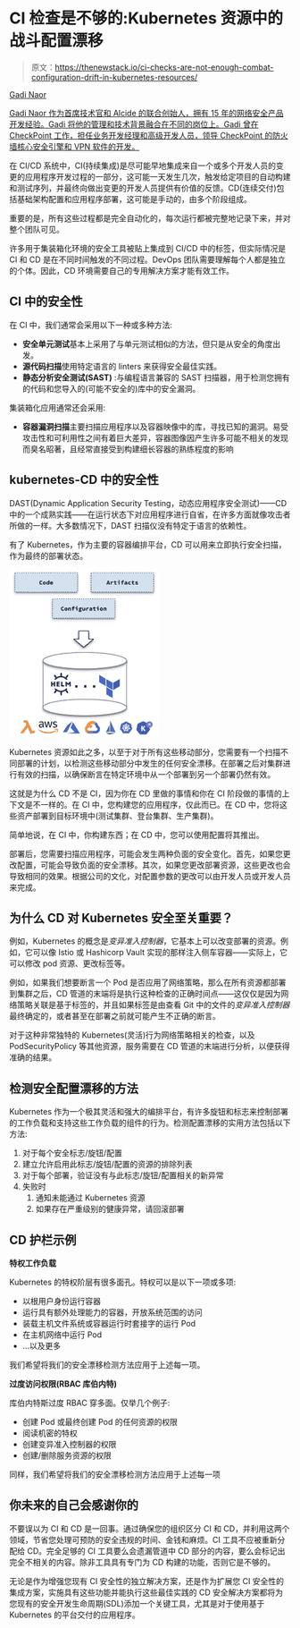 # CI 检查是不够的:Kubernetes 资源中的战斗配置漂移

> 原文：<https://thenewstack.io/ci-checks-are-not-enough-combat-configuration-drift-in-kubernetes-resources/>

[](https://www.alcide.io/)

[Gadi Naor](https://www.alcide.io/)

[Gadi Naor 作为首席技术官和 Alcide 的联合创始人，拥有 15 年的网络安全产品开发经验。Gadi 将他的管理和技术背景融合在不同的岗位上。Gadi 曾在 CheckPoint 工作，担任业务开发经理和高级开发人员，领导 CheckPoint 的防火墙核心安全引擎和 VPN 软件的开发。](https://www.alcide.io/)

[](https://www.alcide.io/)[](https://www.alcide.io/)

在 CI/CD 系统中，CI(持续集成)是尽可能早地集成来自一个或多个开发人员的变更的应用程序开发过程的一部分，这可能一天发生几次，触发给定项目的自动构建和测试序列，并最终向做出变更的开发人员提供有价值的反馈。CD(连续交付)包括基础架构配置和应用程序部署，这可能是手动的，由多个阶段组成。

重要的是，所有这些过程都是完全自动化的，每次运行都被完整地记录下来，并对整个团队可见。

许多用于集装箱化环境的安全工具被贴上集成到 CI/CD 中的标签，但实际情况是 CI 和 CD 是在不同时间触发的不同过程。DevOps 团队需要理解每个人都是独立的个体。因此，CD 环境需要自己的专用解决方案才能有效工作。

## CI 中的安全性

在 CI 中，我们通常会采用以下一种或多种方法:

*   **安全单元测试**基本上采用了与单元测试相似的方法，但只是从安全的角度出发。
*   **源代码扫描**使用特定语言的 linters 来获得安全最佳实践。
*   **静态分析安全测试(SAST)** :与编程语言兼容的 SAST 扫描器，用于检测您拥有的代码和您导入的(可能不安全的)库中的安全漏洞。

集装箱化应用通常还会采用:

*   **容器漏洞扫描**主要扫描应用程序以及容器映像中的库，寻找已知的漏洞。易受攻击性和可利用性之间有着巨大差异，容器图像因产生许多可能不相关的发现而臭名昭著，且经常直接受到构建细长容器的熟练程度的影响

## kubernetes-CD 中的安全性

DAST(Dynamic Application Security Testing，动态应用程序安全测试)——CD 中的一个成熟实践——在运行状态下对应用程序进行自省，在许多方面就像攻击者所做的一样。大多数情况下，DAST 扫描仪没有特定于语言的依赖性。

有了 Kubernetes，作为主要的容器编排平台，CD 可以用来立即执行安全扫描，作为最终的部署状态。

![](img/9a0ebe265b93cf7c4a0907db1e590547.png)

Kubernetes 资源如此之多，以至于对于所有这些移动部分，您需要有一个扫描不同部署的计划，以检测这些移动部分中发生的任何安全漂移。在部署之后对集群进行有效的扫描，以确保断言在特定环境中从一个部署到另一个部署仍然有效。

这就是为什么 CD 不是 CI，因为你在 CD 里做的事情和你在 CI 阶段做的事情的上下文是不一样的。在 CI 中，您构建您的应用程序，仅此而已。在 CD 中，您将这些资产部署到目标环境中(测试集群、登台集群、生产集群)。

简单地说，在 CI 中，你构建东西；在 CD 中，您可以使用配置将其推出。

部署后，您需要扫描应用程序，可能会发生两种负面的安全变化。首先，如果您更改配置，可能会导致负面的安全漂移。其次，如果您更改部署资源，这些更改也会导致相同的效果。根据公司的文化，对配置参数的更改可以由开发人员或开发人员来完成。

## 为什么 CD 对 Kubernetes 安全至关重要？

例如，Kubernetes 的概念是*变异准入控制器*，它基本上可以改变部署的资源。例如，它可以像 Istio 或 Hashicorp Vault 实现的那样注入侧车容器——实际上，它可以修改 pod 资源、更改标签等。

例如，如果我们想要断言一个 Pod 是否应用了网络策略，那么在所有资源都部署到集群之后，CD 管道的末端将是执行这种检查的正确时间点——这仅仅是因为网络策略关联是基于标签的，并且如果标签是由查看 Git 中的文件的*变异准入控制器*最终确定的，或者甚至在部署之前就可能产生不正确的断言。

对于这种非常独特的 Kubernetes(灵活)行为网络策略相关的检查，以及 PodSecurityPolicy 等其他资源，服务需要在 CD 管道的末端进行分析，以便获得准确的结果。

## 检测安全配置漂移的方法

Kubernetes 作为一个极其灵活和强大的编排平台，有许多旋钮和标志来控制部署的工作负载和支持这些工作负载的组件的行为。检测配置漂移的实用方法包括以下方法:

1.  对于每个安全标志/旋钮/配置
2.  建立允许启用此标志/旋钮/配置的资源的排除列表
3.  对于每个部署，验证没有与此标志/旋钮/配置相关的新异常
4.  失败时
    1.  通知未能通过 Kubernetes 资源
    2.  如果存在严重级别的健康异常，请回滚部署

## CD 护栏示例

**特权工作负载**

Kubernetes 的特权阶层有很多面孔。特权可以是以下一项或多项:

*   以根用户身份运行容器
*   运行具有额外处理能力的容器，开放系统范围的访问
*   装载主机文件系统或容器运行时套接字的运行 Pod
*   在主机网络中运行 Pod
*   …以及更多

我们希望将我们的安全漂移检测方法应用于上述每一项。

**过度访问权限(RBAC 库伯内特)**

库伯内特斯过度 RBAC 穿多面。仅举几个例子:

*   创建 Pod 或最终创建 Pod 的任何资源的权限
*   阅读机密的特权
*   创建变异准入控制器的权限
*   创建/删除服务资源的权限

同样，我们希望将我们的安全漂移检测方法应用于上述每一项

## 你未来的自己会感谢你的

不要误以为 CI 和 CD 是一回事。通过确保您的组织区分 CI 和 CD，并利用这两个领域，节省您处理可预防的安全违规的时间、金钱和麻烦。CI 工具不应被重新分配给 CD。完全足够的 CI 工具要么会遗漏管道中 CD 部分的内容，要么会标记出完全不相关的内容。除非工具具有专门为 CD 构建的功能，否则它是不够的。

无论是作为增强您现有 CI 安全性的独立解决方案，还是作为扩展您 CI 安全性的集成方案，实施具有这些功能并能执行这些最佳实践的 CD 安全解决方案都将为您现有的安全开发生命周期(SDL)添加一个关键工具，尤其是对于使用基于 Kubernetes 的平台交付的应用程序。

<svg xmlns:xlink="http://www.w3.org/1999/xlink" viewBox="0 0 68 31" version="1.1"><title>Group</title> <desc>Created with Sketch.</desc></svg>